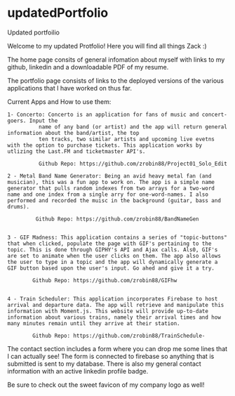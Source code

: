 # updatedPortfolio
Updated portfoilio 


Welcome to my updated Protfolio! Here you will find all things Zack :) 

The home page consits of general infomation about myself with links to my github, linkedin and a downloadable PDF of my resume. 

The portfolio page consists of links to the deployed versions of the various applications that I have worked on thus far.

Current Apps and How to use them:

    1- Concerto: Concerto is an application for fans of music and concert-goers. Input the
              name of any band (or artist) and the app will return general information about the band/artist, the top
              ten tracks, two similar artists and upcoming live evetns with the option to purchase tickets. This application works by utlizing the Last.FM and ticketmaster API's. 

              Github Repo: https://github.com/zrobin88/Project01_Solo_Edit

    2 - Metal Band Name Generator: Being an avid heavy metal fan (and musician), this was a fun app to work on. The app is a simple name generator that pulls random indexes from two arrays for a two-word name and one index from a single arry for one-word-names. I also performed and recorded the muisc in the background (guitar, bass and drums).     

             Github Repo: https://github.com/zrobin88/BandNameGen


    3 - GIF Madness: This application contains a series of "topic-buttons" that when clicked, populate the page with GIF's pertaining to the topic. This is done through GIPHY's API and Ajax calls. Als0, GIF's are set to animate when the user clicks on them. The app also allows the user to type in a topic and the app will dynamically generate a GIF button based upon the user's input. Go ahed and give it a try.

            Github Repo: https://github.com/zrobin88/GIFhw        


    4 - Train Scheduler: This application incorporates Firebase to host arrival and departure data. The app will retrieve and manipulate this information with Moment.js. This website will provide up-to-date information about various trains, namely their arrival times and how many minutes remain until they arrive at their station.

            Github Repo: https://github.com/zrobin88/TrainSchedule-

The contact section includes a form where you can drop me some lines that I can actually see! The form is connected to firebase so anything that is submitted is sent to my database. There is also my general contact information with an active linkedin profile badge. 

Be sure to check out the sweet favicon of my company logo as well! 
